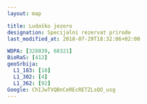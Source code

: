```yaml
---
layout: map

title: Ludaško jezero
designation: Specijalni rezervat prirode
last_modified_at: 2018-07-29T18:32:06+02:00

WDPA: [328839, 68321]
BioRaS: [412]
geoSrbija:
  L1_183: [18]
  L1_302: [4]
  L1_362: [92]
Google: ChIJwTVQBnCeREcRETZLsQO_usg
---
```

